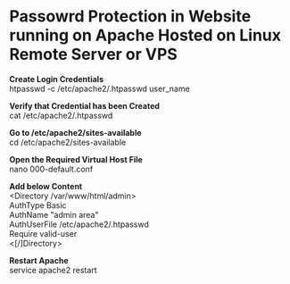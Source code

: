# **Passowrd Protection in Website running on Apache Hosted on Linux Remote Server or VPS**  

**Create Login Credentials**  
htpasswd -c /etc/apache2/.htpasswd user_name  

**Verify that Credential has been Created**  
cat /etc/apache2/.htpasswd  

**Go to /etc/apache2/sites-available**  
cd /etc/apache2/sites-available  

**Open the Required Virtual Host File**  
nano 000-default.conf  

**Add below Content**  
<Directory /var/www/html/admin>  
        AuthType Basic  
        AuthName "admin area"  
        AuthUserFile /etc/apache2/.htpasswd  
        Require valid-user  
<[/]Directory>  

**Restart Apache**  
service apache2 restart  